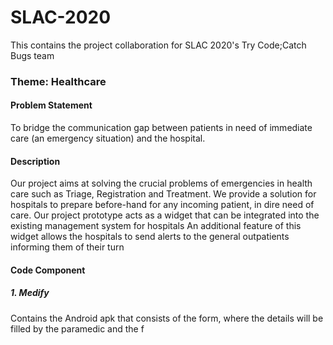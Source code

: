 # SLAC-2020
This contains the project collaboration for SLAC 2020's Try Code;Catch Bugs team

### Theme: Healthcare
#### Problem Statement
To bridge the communication gap between patients in need of immediate care (an emergency situation) and the hospital.

#### Description
Our project aims at solving the crucial problems of emergencies in health care such as Triage, Registration and Treatment. 
We provide a solution for hospitals to prepare before-hand for any incoming patient, in dire need of care.
Our project prototype acts as a widget that can be integrated into the existing management system for hospitals
An additional feature of this widget allows the hospitals to send alerts to the general outpatients informing them of their turn

#### Code Component

##### 1. Medify
Contains the Android apk that consists of the form, where the details will be filled by the paramedic and the f 
